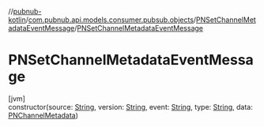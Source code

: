 //[pubnub-kotlin](../../../index.md)/[com.pubnub.api.models.consumer.pubsub.objects](../index.md)/[PNSetChannelMetadataEventMessage](index.md)/[PNSetChannelMetadataEventMessage](-p-n-set-channel-metadata-event-message.md)

# PNSetChannelMetadataEventMessage

[jvm]\
constructor(source: [String](https://kotlinlang.org/api/latest/jvm/stdlib/kotlin/-string/index.html), version: [String](https://kotlinlang.org/api/latest/jvm/stdlib/kotlin/-string/index.html), event: [String](https://kotlinlang.org/api/latest/jvm/stdlib/kotlin/-string/index.html), type: [String](https://kotlinlang.org/api/latest/jvm/stdlib/kotlin/-string/index.html), data: [PNChannelMetadata](../../../../pubnub-core/pubnub-core-api/pubnub-core-api/com.pubnub.api.models.consumer.objects.channel/-p-n-channel-metadata/index.md))
